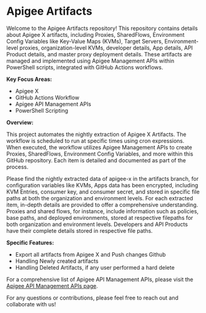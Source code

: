 # Apigee Artifacts

Welcome to the Apigee Artifacts repository! This repository contains details about Apigee X artifacts, including Proxies, SharedFlows, Environment Config Variables like Key-Value Maps (KVMs), Target Servers, Environment-level proxies, organization-level KVMs, developer details, App details, API Product details, and master proxy deployment details. These artifacts are managed and implemented using Apigee Management APIs within PowerShell scripts, integrated with GitHub Actions workflows.

**Key Focus Areas:**
- Apigee X
- GitHub Actions Workflow
- Apigee API Management APIs
- PowerShell Scripting

**Overview:**

This project automates the nightly extraction of Apigee X Artifacts. The workflow is scheduled to run at specific times using cron expressions. When executed, the workflow utilizes Apigee Management APIs to create Proxies, SharedFlows, Environment Config Variables, and more within this GitHub repository. Each item is detailed and documented as part of the process.

Please find the nightly extracted data of apigee-x in the artifacts branch, for configuration variables like KVMs, Apps data has been encrypted, including KVM Entries, consumer key, and consumer secret, and stored in specific file paths at both the organization and environment levels. For each extracted item, in-depth details are provided to offer a comprehensive understanding. Proxies and shared flows, for instance, include information such as policies, base paths, and deployed environments, stored at respective filepaths for both organization and environment levels. Developers and API Products have their complete details stored in respective file paths.

**Specific Features:**
* Export all artifacts from Apigee X and Push changes Github
* Handling Newly created artifacts
* Handling Deleted Artifacts, if any user performed a hard delete


For a comprehensive list of Apigee API Management APIs, please visit the [Apigee API Management APIs page](https://cloud.google.com/apigee/docs/reference/apis/apigee/rest).

For any questions or contributions, please feel free to reach out and collaborate with us!
